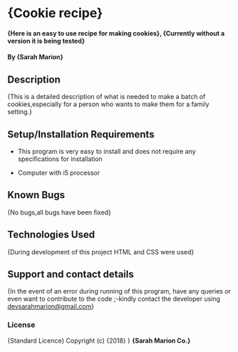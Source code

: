 # {Cookie recipe}

#### {Here is an easy to use recipe for making cookies}, {Currently without a version  it is being tested}

#### By **{Sarah Marion}**

## Description

{This is a detailed description of what is needed to make a batch of cookies,especially for a person who wants to make them for a family setting.}

## Setup/Installation Requirements

* This program is very easy to install and does not require any specifications for installation

* Computer with i5 processor

## Known Bugs

{No bugs,all bugs have been fixed}

## Technologies Used

{During development of this project HTML and CSS were used}

## Support and contact details

{In the event of an error during running of this program, have any queries or even want to contribute to the code ;-kindly contact the developer using devsarahmarion@gmail.com}

### License

{Standard Licence} Copyright (c) {2018} } **{Sarah Marion Co.}**
